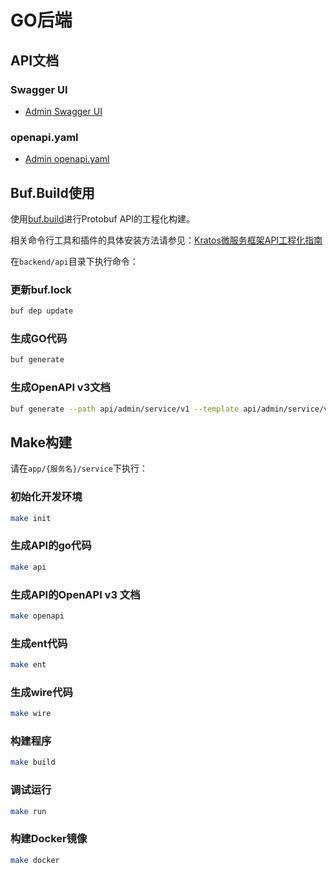 # GO后端

## API文档

### Swagger UI

- [Admin Swagger UI](http://localhost:7788/docs/)

### openapi.yaml

- [Admin openapi.yaml](http://localhost:7788/docs/openapi.yaml)

## Buf.Build使用

使用[buf.build](https://buf.build/)进行Protobuf API的工程化构建。

相关命令行工具和插件的具体安装方法请参见：[Kratos微服务框架API工程化指南](https://juejin.cn/post/7191095845096259641)

在`backend/api`目录下执行命令：

### 更新buf.lock

```bash
buf dep update
```

### 生成GO代码

```bash
buf generate
```

### 生成OpenAPI v3文档

```bash
buf generate --path api/admin/service/v1 --template api/admin/service/v1/buf.openapi.gen.yaml
```

## Make构建

请在`app/{服务名}/service`下执行：

### 初始化开发环境

```bash
make init
```

### 生成API的go代码

```bash
make api
```

### 生成API的OpenAPI v3 文档

```bash
make openapi
```

### 生成ent代码

```bash
make ent
```

### 生成wire代码

```bash
make wire
```

### 构建程序

```bash
make build
```

### 调试运行

```bash
make run
```

### 构建Docker镜像

```bash
make docker
```
